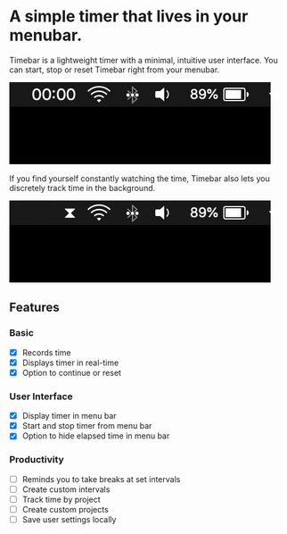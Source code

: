 # A simple timer that lives in your menubar.

Timebar is a lightweight timer with a minimal, intuitive user interface. You can start, stop or reset Timebar right from your menubar.

![Screenshot of Timebar in action.](images/timebar_show.gif)

If you find yourself constantly watching the time, Timebar also lets you discretely track time in the background.

![Screenshot of Timebar in action.](images/timebar_hide.gif)

## Features

### Basic

- [x] Records time
- [x] Displays timer in real-time
- [x] Option to continue or reset

### User Interface

- [x] Display timer in menu bar
- [x] Start and stop timer from menu bar
- [x] Option to hide elapsed time in menu bar

### Productivity

- [ ] Reminds you to take breaks at set intervals
- [ ] Create custom intervals
- [ ] Track time by project
- [ ] Create custom projects
- [ ] Save user settings locally

